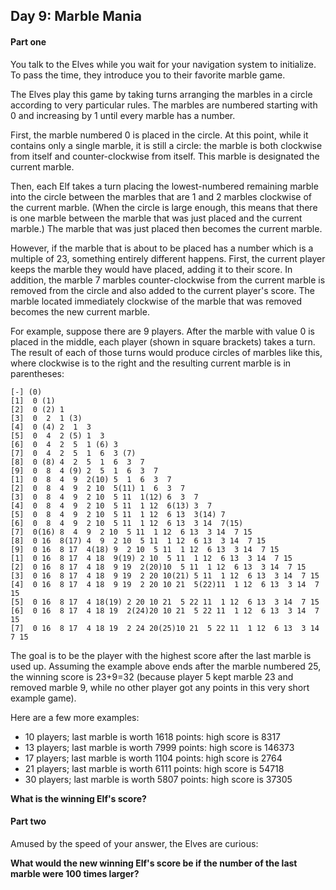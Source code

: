 ## Day 9: Marble Mania

#### Part one

You talk to the Elves while you wait for your navigation system to initialize. To pass the time, they introduce you to their favorite marble game.

The Elves play this game by taking turns arranging the marbles in a circle according to very particular rules. The marbles are numbered starting with 0 and increasing by 1 until every marble has a number.

First, the marble numbered 0 is placed in the circle. At this point, while it contains only a single marble, it is still a circle: the marble is both clockwise from itself and counter-clockwise from itself. This marble is designated the current marble.

Then, each Elf takes a turn placing the lowest-numbered remaining marble into the circle between the marbles that are 1 and 2 marbles clockwise of the current marble. (When the circle is large enough, this means that there is one marble between the marble that was just placed and the current marble.) The marble that was just placed then becomes the current marble.

However, if the marble that is about to be placed has a number which is a multiple of 23, something entirely different happens. First, the current player keeps the marble they would have placed, adding it to their score. In addition, the marble 7 marbles counter-clockwise from the current marble is removed from the circle and also added to the current player's score. The marble located immediately clockwise of the marble that was removed becomes the new current marble.

For example, suppose there are 9 players. After the marble with value 0 is placed in the middle, each player (shown in square brackets) takes a turn. The result of each of those turns would produce circles of marbles like this, where clockwise is to the right and the resulting current marble is in parentheses:

```
[-] (0)
[1]  0 (1)
[2]  0 (2) 1
[3]  0  2  1 (3)
[4]  0 (4) 2  1  3
[5]  0  4  2 (5) 1  3
[6]  0  4  2  5  1 (6) 3
[7]  0  4  2  5  1  6  3 (7)
[8]  0 (8) 4  2  5  1  6  3  7
[9]  0  8  4 (9) 2  5  1  6  3  7
[1]  0  8  4  9  2(10) 5  1  6  3  7
[2]  0  8  4  9  2 10  5(11) 1  6  3  7
[3]  0  8  4  9  2 10  5 11  1(12) 6  3  7
[4]  0  8  4  9  2 10  5 11  1 12  6(13) 3  7
[5]  0  8  4  9  2 10  5 11  1 12  6 13  3(14) 7
[6]  0  8  4  9  2 10  5 11  1 12  6 13  3 14  7(15)
[7]  0(16) 8  4  9  2 10  5 11  1 12  6 13  3 14  7 15
[8]  0 16  8(17) 4  9  2 10  5 11  1 12  6 13  3 14  7 15
[9]  0 16  8 17  4(18) 9  2 10  5 11  1 12  6 13  3 14  7 15
[1]  0 16  8 17  4 18  9(19) 2 10  5 11  1 12  6 13  3 14  7 15
[2]  0 16  8 17  4 18  9 19  2(20)10  5 11  1 12  6 13  3 14  7 15
[3]  0 16  8 17  4 18  9 19  2 20 10(21) 5 11  1 12  6 13  3 14  7 15
[4]  0 16  8 17  4 18  9 19  2 20 10 21  5(22)11  1 12  6 13  3 14  7 15
[5]  0 16  8 17  4 18(19) 2 20 10 21  5 22 11  1 12  6 13  3 14  7 15
[6]  0 16  8 17  4 18 19  2(24)20 10 21  5 22 11  1 12  6 13  3 14  7 15
[7]  0 16  8 17  4 18 19  2 24 20(25)10 21  5 22 11  1 12  6 13  3 14  7 15
```

The goal is to be the player with the highest score after the last marble is used up. Assuming the example above ends after the marble numbered 25, the winning score is 23+9=32 (because player 5 kept marble 23 and removed marble 9, while no other player got any points in this very short example game).

Here are a few more examples:

* 10 players; last marble is worth 1618 points: high score is 8317
* 13 players; last marble is worth 7999 points: high score is 146373
* 17 players; last marble is worth 1104 points: high score is 2764
* 21 players; last marble is worth 6111 points: high score is 54718
* 30 players; last marble is worth 5807 points: high score is 37305

**What is the winning Elf's score?**

#### Part two

Amused by the speed of your answer, the Elves are curious:

**What would the new winning Elf's score be if the number of the last marble were 100 times larger?**